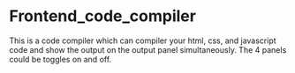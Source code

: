 # Frontend_code_compiler

This is a code compiler which can compiler your html, css, and javascript code and show the output on the output panel simultaneously. 
The 4 panels could be toggles on and off.
